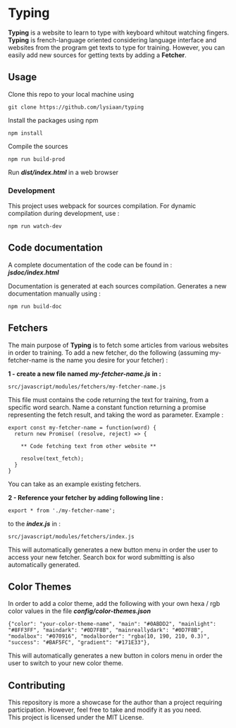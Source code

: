 # Typing

**Typing** is a website to learn to type with keyboard whitout watching fingers. **Typing** is french-language oriented considering language interface and websites from the program get texts to type for training. However, you can easily add new sources for getting texts by adding a **Fetcher**.
  
  
  

## Usage

Clone this repo to your local machine using
```
git clone https://github.com/lysiaan/typing
```

Install the packages using npm
```
npm install
```

Compile the sources
```
npm run build-prod
```

Run ***dist/index.html*** in a web browser

### Development
This project uses webpack for sources compilation. For dynamic compilation during development, use :
```
npm run watch-dev
```
  
  

## Code documentation

A complete documentation of the code can be found in :  
***jsdoc/index.html***

Documentation is generated at each sources compilation. Generates a new documentation manually using :
```
npm run build-doc
```
  
  

## Fetchers

The main purpose of **Typing** is to fetch some articles from various websites in order to training.
To add a new fetcher, do the following (assuming my-fetcher-name is the name you desire for your fetcher) :

**1 - create a new file named** ***my-fetcher-name.js*** **in :**  
```
src/javascript/modules/fetchers/my-fetcher-name.js
```
This file must contains the code returning the text for training, from a specific word search. Name a constant function returning a promise representing the fetch result, and taking the word as parameter. Example :
```
export const my-fetcher-name = function(word) {
  return new Promise( (resolve, reject) => {  

    ** Code fetching text from other website **  

    resolve(text_fetch);
  }
}
```
You can take as an example existing fetchers. 

**2 - Reference your fetcher by adding following line :**
```
export * from './my-fetcher-name';
```
to the ***index.js*** in :
```
src/javascript/modules/fetchers/index.js
```
This will automatically generates a new button menu in order the user to access your new fetcher. Search box for word submitting is also automatically generated.
  
  

## Color Themes
In order to add a color theme, add the following with your own hexa / rgb color values in the file ***config/color-themes.json***
```
{"color": "your-color-theme-name", "main": "#0ABDD2", "mainlight": "#8FF3FF", "maindark": "#0D7F8B", "mainreallydark": "#0D7F8B", "modalbox": "#070916", "modalborder": "rgba(10, 190, 210, 0.3)", "success": "#BAF5FC", "gradient": "#171E33"},
```
This will automatically generates a new button in colors menu in order the user to switch to your new color theme.
  
  

## Contributing

This repository is more a showcase for the author than a project requiring participation. However, feel free to take and modify it as you need.  
This project is licensed under the MIT License.
